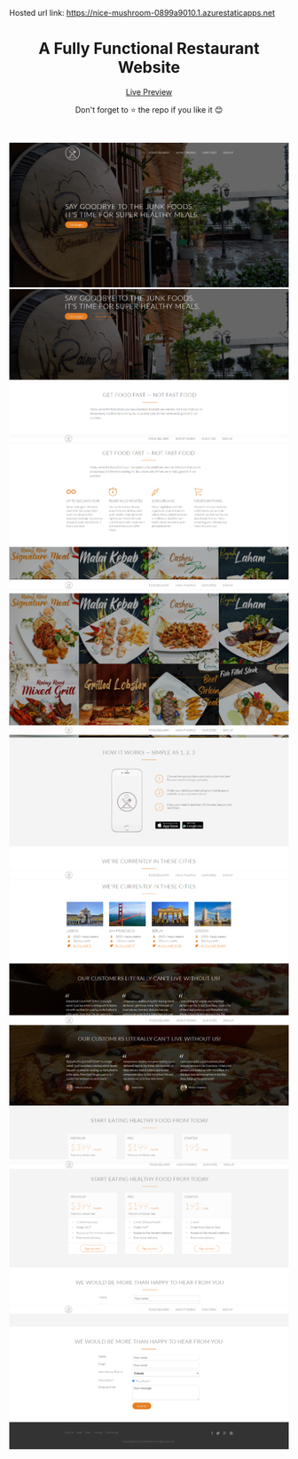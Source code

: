 Hosted url 
link: https://nice-mushroom-0899a9010.1.azurestaticapps.net

<div align="center">
<h1> A Fully Functional Restaurant Website </h1>


[Live Preview](https://rainyroof.vercel.app/)

Don't forget to :star: the repo if you like it :blush:



<br>

![img 1](img/1.png)
![img 2](img/2.png)
![img 3](img/3.png)
![img 4](img/4.png)
![img 5](img/5.png)
![img 6](img/6.png)
![img 7](img/7.png)
![img 8](img/8.png)
![img 9](img/9.png)














</div>
